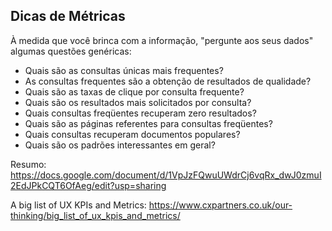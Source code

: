 ## Dicas de Métricas

À medida que você brinca com a informação, "pergunte aos seus dados" algumas questões genéricas:
- Quais são as consultas únicas mais frequentes?
- As consultas frequentes são a obtenção de resultados de qualidade?
- Quais são as taxas de clique por consulta frequente?
- Quais são os resultados mais solicitados por consulta?
- Quais consultas freqüentes recuperam zero resultados?
- Quais são as páginas referentes para consultas freqüentes?
- Quais consultas recuperam documentos populares?
- Quais são os padrões interessantes em geral?


Resumo: https://docs.google.com/document/d/1VpJzFQwuUWdrCj6vqRx_dwJ0zmuI2EdJPkCQT6OfAeg/edit?usp=sharing

A big list of UX KPIs and Metrics: https://www.cxpartners.co.uk/our-thinking/big_list_of_ux_kpis_and_metrics/
